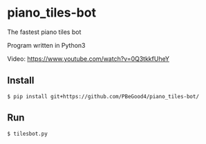 # piano_tiles-bot
The fastest piano tiles bot

Program written in Python3

Video: https://www.youtube.com/watch?v=0Q3tkkfUheY



## Install

```
$ pip install git+https://github.com/PBeGood4/piano_tiles-bot/
```

## Run

```
$ tilesbot.py
```

